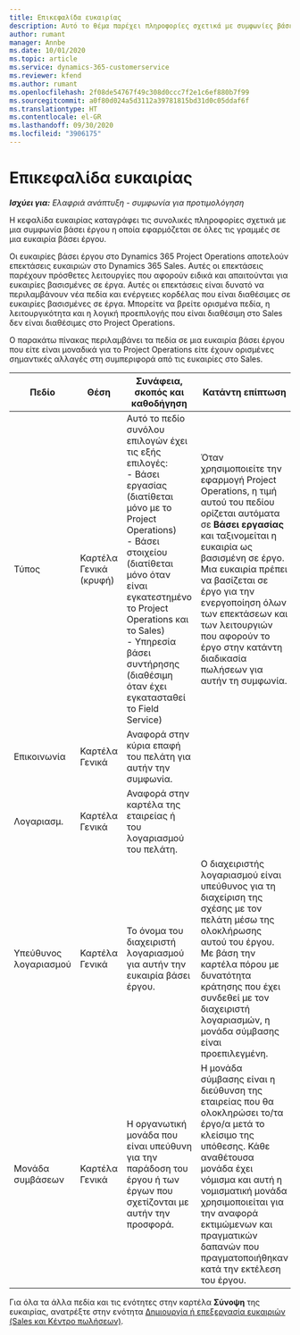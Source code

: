 ```yaml
---
title: Επικεφαλίδα ευκαιρίας
description: Αυτό το θέμα παρέχει πληροφορίες σχετικά με συμφωνίες βάσει έργου και με γραμμές ευκαιριών βάσει έργου.
author: rumant
manager: Annbe
ms.date: 10/01/2020
ms.topic: article
ms.service: dynamics-365-customerservice
ms.reviewer: kfend
ms.author: rumant
ms.openlocfilehash: 2f08de54767f49c308d0ccc7f2e1c6ef880b7f99
ms.sourcegitcommit: a0f80d024a5d3112a39781815bd31d0c05ddaf6f
ms.translationtype: HT
ms.contentlocale: el-GR
ms.lasthandoff: 09/30/2020
ms.locfileid: "3906175"
---
```

# <a name="opportunity-header"></a>Επικεφαλίδα ευκαιρίας

_**Ισχύει για:** Ελαφριά ανάπτυξη - συμφωνία για προτιμολόγηση_

Η κεφαλίδα ευκαιρίας καταγράφει τις συνολικές πληροφορίες σχετικά με μια συμφωνία βάσει έργου η οποία εφαρμόζεται σε όλες τις γραμμές σε μια ευκαιρία βάσει έργου.

Οι ευκαιρίες βάσει έργου στο Dynamics 365 Project Operations αποτελούν επεκτάσεις ευκαιριών στο Dynamics 365 Sales. Αυτές οι επεκτάσεις παρέχουν πρόσθετες λειτουργίες που αφορούν ειδικά και απαιτούνται για ευκαιρίες βασισμένες σε έργα. Αυτές οι επεκτάσεις είναι δυνατό να περιλαμβάνουν νέα πεδία και ενέργειες κορδέλας που είναι διαθέσιμες σε ευκαιρίες βασισμένες σε έργα. Μπορείτε να βρείτε ορισμένα πεδία, η λειτουργικότητα και η λογική προεπιλογής που είναι διαθέσιμη στο Sales δεν είναι διαθέσιμες στο Project Operations.

Ο παρακάτω πίνακας περιλαμβάνει τα πεδία σε μια ευκαιρία βάσει έργου που είτε είναι μοναδικά για το Project Operations είτε έχουν ορισμένες σημαντικές αλλαγές στη συμπεριφορά από τις ευκαιρίες στο Sales.

| **Πεδίο** | **Θέση** | **Συνάφεια, σκοπός και καθοδήγηση** | **Κατάντη επίπτωση** |
| --- | --- | --- | --- |
| Τύπος | Καρτέλα Γενικά (κρυφή) | Αυτό το πεδίο συνόλου επιλογών έχει τις εξής επιλογές:</br>- Βάσει εργασίας (διατίθεται μόνο με το Project Operations)</br>- Βάσει στοιχείου (διατίθεται μόνο όταν είναι εγκατεστημένο το Project Operations και το Sales)</br>- Υπηρεσία βάσει συντήρησης (διαθέσιμη όταν έχει εγκατασταθεί το Field Service) | Όταν χρησιμοποιείτε την εφαρμογή Project Operations, η τιμή αυτού του πεδίου ορίζεται αυτόματα σε **Βάσει εργασίας** και ταξινομείται η ευκαιρία ως βασισμένη σε έργο. Μια ευκαιρία πρέπει να βασίζεται σε έργο για την ενεργοποίηση όλων των επεκτάσεων και των λειτουργιών που αφορούν το έργο στην κατάντη διαδικασία πωλήσεων για αυτήν τη συμφωνία. |
| Επικοινωνία | Καρτέλα Γενικά | Αναφορά στην κύρια επαφή του πελάτη για αυτήν την συμφωνία. | |
| Λογαριασμ. | Καρτέλα Γενικά | Αναφορά στην καρτέλα της εταιρείας ή του λογαριασμού του πελάτη. | |
| Υπεύθυνος λογαριασμού | Καρτέλα Γενικά | Το όνομα του διαχειριστή λογαριασμού για αυτήν την ευκαιρία βάσει έργου. | Ο διαχειριστής λογαριασμού είναι υπεύθυνος για τη διαχείριση της σχέσης με τον πελάτη μέσω της ολοκλήρωσης αυτού του έργου. Με βάση την καρτέλα πόρου με δυνατότητα κράτησης που έχει συνδεθεί με τον διαχειριστή λογαριασμών, η μονάδα σύμβασης είναι προεπιλεγμένη. |
| Μονάδα συμβάσεων | Καρτέλα Γενικά | Η οργανωτική μονάδα που είναι υπεύθυνη για την παράδοση του έργου ή των έργων που σχετίζονται με αυτήν την προσφορά. | Η μονάδα σύμβασης είναι η διεύθυνση της εταιρείας που θα ολοκληρώσει το/τα έργο/α μετά το κλείσιμο της υπόθεσης. Κάθε αναθέτουσα μονάδα έχει νόμισμα και αυτή η νομισματική μονάδα χρησιμοποιείται για την αναφορά εκτιμώμενων και πραγματικών δαπανών που πραγματοποιήθηκαν κατά την εκτέλεση του έργου. |

Για όλα τα άλλα πεδία και τις ενότητες στην καρτέλα **Σύνοψη** της ευκαιρίας, ανατρέξτε στην ενότητα [Δημιουργία ή επεξεργασία ευκαιριών (Sales και Κέντρο πωλήσεων)](https://docs.microsoft.com/dynamics365/sales-enterprise/create-edit-opportunity-sales).
